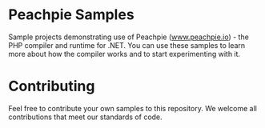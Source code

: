 # Peachpie Samples
Sample projects demonstrating use of Peachpie (www.peachpie.io) - the PHP compiler and runtime for .NET.
You can use these samples to learn more about how the compiler works and to start experimenting with it.

# Contributing
Feel free to contribute your own samples to this repository. We welcome all contributions that meet our standards of code. 
